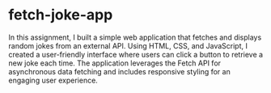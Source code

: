 # fetch-joke-app
In this assignment, I built a simple web application that fetches and displays random jokes from an external API. Using HTML, CSS, and JavaScript, I created a user-friendly interface where users can click a button to retrieve a new joke each time. The application leverages the Fetch API for asynchronous data fetching and includes responsive styling for an engaging user experience.







